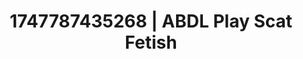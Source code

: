 ---
categories:
- Naughty librarian
- Erotic transformation
- Pleasure mapping
- Athlete
- Soft domination
image: /assets/images/1747787435268.jpg
layout: post
seo:
  description: Featured content with exclusive ABDL Play, Scat Fetish. HD images available.
  keywords: ABDL Play, Scat Fetish
  og_image: /assets/images/1747787435268.jpg
  schema_type: VisualArtwork
tags:
- ABDL Play
- '#1747787435268'
- Scat Fetish
title: 1747787435268 | ABDL Play Scat Fetish
---